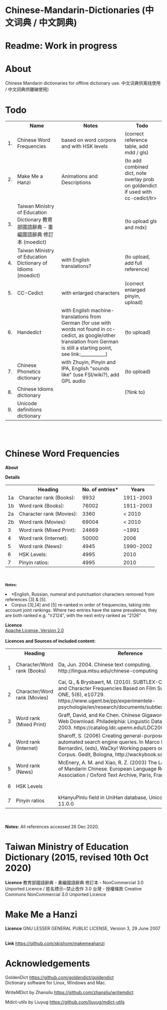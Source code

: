# Chinese-Mandarin-Dictionaries (中文词典 / 中文詞典)

# Readme: Work in progress

# About

Chinese Mandarin dictionaries for offline dictionary use.
中文词典供离线使用 / 中文詞典供離線使用)

# Todo

<table>
	<tr><th></th><th>Name</th><th>Notes</th><th>Todo</th></tr>
	<tr><td>1.  </td><td>Chinese Word Frequencies</td><td>based on word corpora and with HSK levels</td><td>(correct reference table, add mdd / gls)</td></tr>
	<tr><td>2.  </td><td>Make Me a Hanzi </td><td>Animations and Descriptions</td><td>(to add combined dict, note overlay prob on goldendict if used with cc-cedict/tr>
	<tr><td>3.  </td><td>Taiwan Ministry of Education Dictionary 教育部國語辭典 - 重編國語辭典 修訂本 (moedict)  </td><td></td><td>(to upload gls and mdx)</td></tr>
	<tr><td>4.  </td><td>Taiwan Ministry of Education Dictionary of Idioms (moedict) </td><td>with English translations?</td><td>(to upload, add full reference)</td></tr>
	<tr><td>5.  </td><td>CC-Cedict</td><td>with enlarged characters </td><td>(correct enlarged pinyin, upload)</td></tr>
	<tr><td>6.  </td><td>Handedict</td><td>with English machine-translations from German (for use with words not found in cc-cedict, as google/other translation from German is still a starting point, see link:___________) </td><td>(to upload) </td></tr>
	<tr><td>7.  </td><td>Chinese Phonetics dictionary </td><td>with Zhuyin, Pinyin and IPA, English "sounds like" (use FSI/wiki?), add GPL audio </td><td>(to upload)</td></tr>
	<tr><td>8.  </td><td>Chinese Idioms dictionary </td><td></td><td>(?link to)</td></tr>
	<tr><td>9.  </td><td>Unicode definitions dictionary </td><td></td><td></td></tr>
</table>

<br>
<br>

# Chinese Word Frequencies

<b>About</b>
<br>

<b>Details</b>

<table>
	<tr><th>&nbsp;</th><th>Heading</th><th>No. of entries*</th><th>Years</th></tr> 
	<tr><td>1a</td><td>Character rank (Books):</td><td>9932</td><td>1911-2003</td></tr> 
	<tr><td>1b</td><td>Word rank (Books):</td><td>76002</td><td>1911-2003</td></tr> 
	<tr><td>2a</td><td>Character rank (Movies):</td><td>3360</td><td>< 2010</td></tr> 
	<tr><td>2b</td><td>Word rank (Movies):</td><td>69004</td><td>< 2010</td></tr> 
	<tr><td>3</td><td>Word rank (Mixed Print):</td><td>24669</td><td>~1991</td></tr> 
	<tr><td>4</td><td>Word rank (Internet):</td><td>50000</td><td>2006</td></tr> 
	<tr><td>5</td><td>Word rank (News):</td><td>4945</td><td>1990-2002</td></tr> 
	<tr><td>6</td><td>HSK Levels:</td><td>4995</td><td>2010</td></tr> 
	<tr><td>7</td><td>Pinyin ratios:</td><td>4995</td><td>2010</td></tr>
</table>  

<br><br><sub><b>Notes:</b><li>*English, Russian, numeral and punctuation characters removed from references [3] & [5].</li><li> Corpus [3],[4] and [5] re-ranked in order of frequencies, taking into account joint rankings. Where two entries have the same prevalence, they are both ranked e.g. “≥2124”, with the next entry ranked as “2126”</li></sub>


<b>Licence</b> <br>
	<a href= https://github.com/lxs602/Chinese-Mandarin-Dictionaries/blob/main/Word%20Frequencies/Apache%20Licence%202.0>Apache License, Version 2.0</a><br><br>
<b>Licences and Sources of included content:</b>
	
<table><th>&nbsp;</th><th>Heading</th><th>Reference</th><th>Licence</th><th>Source</th></tr>  <tr><td>1</td><td>Character/Word rank (Books)</td><td>Da, Jun. 2004. Chinese text computing. http://lingua.mtsu.edu/chinese-computing </td><td>https://lingua.mtsu.edu/chinese-computing/copyright.html</td><td>Chinese Lexicon, by Peter Olson. https://github.com/peterolson/chinese-lexicon/tree/master/statistics</td></tr>  <tr><td>2</td><td>Character/Word rank (Movies)</td><td>Cai, Q., & Brysbaert, M. (2010). SUBTLEX-CH: Chinese Word and Character Frequencies Based on Film Subtitles. Plos ONE, 5(6), e10729. https://www.ugent.be/pp/experimentele-psychologie/en/research/documents/subtlexch/overview.htm </td><td>Creative Commons Attribution Licence</td><td>Chinese Lexicon, by Peter Olson. (See above)</td></tr>  <tr><td>3</td><td>Word rank (Mixed Print)</td><td>Graff, David, and Ke Chen. Chinese Gigaword LDC2003T09. Web Download. Philadelphia: Linguistic Data Consortium, 2003. https://catalog.ldc.upenn.edu/LDC2003T09</td><td>LDC User Agreement for Non-Members https://catalog.ldc.upenn.edu/license/ldc-non-members-agreement.pdf</td><td>http://corpus.leeds.ac.uk/frqc/giga-zh.num</td></tr>  <tr><td>4</td><td>Word rank (Internet)</td><td>Sharoff, S. (2006) Creating general-purpose corpora using automated search engine queries. In Marco Baroni and Silvia Bernardini, (eds), WaCky! Working papers on the Web as Corpus. Gedit, Bologna, http://wackybook.sslmit.unibo.it</td><td>Creative Commons Attribution-NoDerivs 2.5 License</td><td>http://corpus.leeds.ac.uk/internet/i-zh.num</td></tr>  <tr><td>5</td><td>Word rank (News)</td><td>McEnery, A. M. and Xiao, R. Z. (2003) The Lancaster Corpus of Mandarin Chinese. European Language Resources Association / Oxford Text Archive, Paris, France / Oxford, UK.</td><td>The Lancaster Corpus of Mandarin Chinese  End User License https://www.lancaster.ac.uk/fass/projects/corpus/LCMC/lcmc/lcmc_license.htm</td><td>http://corpus.leeds.ac.uk/frqc/lcmc.num</td></tr>  <tr><td>6</td><td>HSK Levels</td><td>&nbsp;</td><td>&nbsp;</td><td>Chinese Lexicon, by Peter Olson. (See above)</td></tr>  <tr><td>7</td><td>Pinyin ratios</td><td>kHanyuPinlu field in UniHan database, Unicode version: 11.0.0</td><td>https://www.unicode.org/license.html</td><td>Chinese Lexicon, by Peter Olson. (See above)</td></tr></table>  <br><br><b>Notes:</b> All references accessed 26 Dec 2020.



# Taiwan Ministry of Education Dictionary (2015, revised 10th Oct 2020)

<b>Licence</b>
教育部國語辭典 - 重編國語辭典 修訂本 - NonCommercial 3.0 Unported Licence / 姓名標示─禁止改作 3.0 台灣 - 授權條款
Creative Commons NonCommercial 3.0 Unported Licence



# Make Me a Hanzi<br>

<b>Licence</b>
GNU LESSER GENERAL PUBLIC LICENSE, Version 3, 29 June 2007 <br><br>

<b>Link</b>
https://github.com/skishore/makemeahanzi
<br>





  
# Acknowledgements

GoldenDict https://github.com/goldendict/goldendict
<br>Dictionary software for Linux, Windows and Mac.

WriteMDict by Zhansilu
https://github.com/zhansliu/writemdict
	
Mdict-utils by Liuyug
https://github.com/liuyug/mdict-utils

